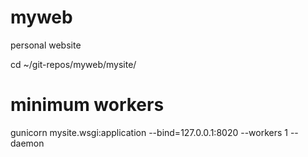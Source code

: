 # myweb
personal website

cd ~/git-repos/myweb/mysite/
# minimum workers
gunicorn mysite.wsgi:application --bind=127.0.0.1:8020 --workers 1 --daemon
